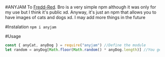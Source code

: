 #ANYJAM To [Fredd-Red](https://dsc.gg/freds).
Bro is a very simple npm although it was only for my use but I think it's public xd.
Anyway, it's just an npm that allows you to have images of cats and dogs xd.
I may add more things in the future

#Instalation
```npm i anyjam```

#Usage
```js
const { anyCat, anyDog } = require("anyjam") //Define the module
let random = anyDog[Math.floor(Math.random() * anyDog.length)] //You get an image of a dog or a cat in case you use "anyCat"



```